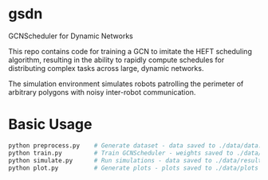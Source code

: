 # gsdn
GCNScheduler for Dynamic Networks

This repo contains code for training a GCN to imitate the HEFT scheduling algorithm, resulting in the ability to rapidly compute schedules for distributing complex tasks across large, dynamic networks.

The simulation environment simulates robots patrolling the perimeter of arbitrary polygons with noisy inter-robot communication.

# Basic Usage
```bash
python preprocess.py    # Generate dataset - data saved to ./data/data.pkl
python train.py         # Train GCNScheduler - weights saved to ./data/model.pt
python simulate.py      # Run simulations - data saved to ./data/results
python plot.py          # Generate plots - plots saved to ./data/plots
```